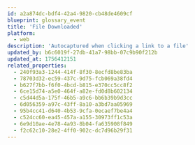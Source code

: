 ```yaml
---
id: a2a874dc-bdf4-42a4-9820-cb48de4609cf
blueprint: glossary_event
title: 'File Downloaded'
platform:
  - web
description: 'Autocaptured when clicking a link to a file'
updated_by: b6c6019f-27db-41a7-98bb-07c9b90f212b
updated_at: 1756412151
related_properties:
  - 240f93a3-1244-414f-8f30-8ecfd8be83ba
  - 78703d32-ec59-437c-9d75-fcb069a38fd4
  - b627f7bb-f6f0-4bcd-b815-e370cc5cc8f2
  - 6ce15d74-a5e0-464f-a82e-fd0d8b602134
  - c5d44d5a-175f-46b5-a9c6-bb6b39b9d3cc
  - 6d056359-a97c-43ff-8a10-a3bd7aa05969
  - 95b4cc41-d640-4b53-9cfa-0ecaef7be4a4
  - c524cc60-ea45-457a-a155-30973ff1c53a
  - 6e9d10ae-4e78-4a93-8b04-fa635908f849
  - f2c62c10-28e2-4ff0-902c-dc7d96b29f31
---
```

